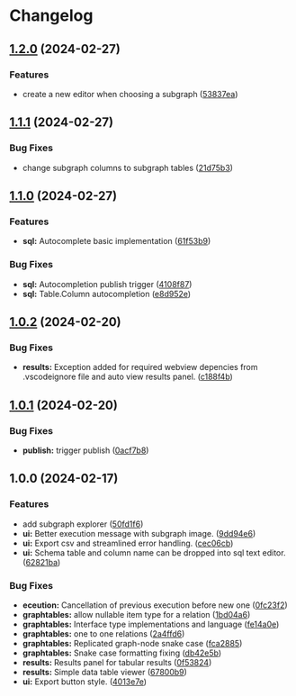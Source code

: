 # Changelog

## [1.2.0](https://github.com/semiotic-ai/vscode-sql-studio/compare/v1.1.1...v1.2.0) (2024-02-27)


### Features

* create a new editor when choosing a subgraph ([53837ea](https://github.com/semiotic-ai/vscode-sql-studio/commit/53837ea33f212445a3e6839212588bda8fbe51d6))

## [1.1.1](https://github.com/semiotic-ai/vscode-sql-studio/compare/v1.1.0...v1.1.1) (2024-02-27)

### Bug Fixes

- change subgraph columns to subgraph tables ([21d75b3](https://github.com/semiotic-ai/vscode-sql-studio/commit/21d75b3c548876623b7d9fbb826239cc0d699127))

## [1.1.0](https://github.com/semiotic-ai/vscode-sql-studio/compare/v1.0.2...v1.1.0) (2024-02-27)

### Features

- **sql:** Autocomplete basic implementation ([61f53b9](https://github.com/semiotic-ai/vscode-sql-studio/commit/61f53b9eb3d12068baaafc559455ffd37cd1f480))

### Bug Fixes

- **sql:** Autocompletion publish trigger ([4108f87](https://github.com/semiotic-ai/vscode-sql-studio/commit/4108f874c2f20fa5deefad6770403023911ad536))
- **sql:** Table.Column autocompletion ([e8d952e](https://github.com/semiotic-ai/vscode-sql-studio/commit/e8d952e3fc57f19aa0957426c95c6cd8143947f5))

## [1.0.2](https://github.com/semiotic-ai/vscode-sql-studio/compare/v1.0.1...v1.0.2) (2024-02-20)

### Bug Fixes

- **results:** Exception added for required webview depencies from .vscodeignore file and auto view results panel. ([c188f4b](https://github.com/semiotic-ai/vscode-sql-studio/commit/c188f4babbea8e38c0550c68bd8799a38c74fd50))

## [1.0.1](https://github.com/semiotic-ai/vscode-sql-studio/compare/v1.0.0...v1.0.1) (2024-02-20)

### Bug Fixes

- **publish:** trigger publish ([0acf7b8](https://github.com/semiotic-ai/vscode-sql-studio/commit/0acf7b8565a60f5bbc7c29636f27eedcecf5b717))

## 1.0.0 (2024-02-17)

### Features

- add subgraph explorer ([50fd1f6](https://github.com/semiotic-ai/vscode-sql-studio/commit/50fd1f674d76e4d33313aa4c4cee5ab65cd48beb))
- **ui:** Better execution message with subgraph image. ([9dd94e6](https://github.com/semiotic-ai/vscode-sql-studio/commit/9dd94e65c818e912e6b0fd2609c62d77dcbcb472))
- **ui:** Export csv and streamlined error handling. ([cec06cb](https://github.com/semiotic-ai/vscode-sql-studio/commit/cec06cb52341fcbb218ee34f0fcc8f0ded981209))
- **ui:** Schema table and column name can be dropped into sql text editor. ([62821ba](https://github.com/semiotic-ai/vscode-sql-studio/commit/62821ba183cf36313b3f5ac84a3fab65361f8f08))

### Bug Fixes

- **eceution:** Cancellation of previous execution before new one ([0fc23f2](https://github.com/semiotic-ai/vscode-sql-studio/commit/0fc23f212ca28083a9dbfa78c136adfbe0c9aaaf))
- **graphtables:** allow nullable item type for a relation ([1bd04a6](https://github.com/semiotic-ai/vscode-sql-studio/commit/1bd04a644ab855f0970d59117dfd87c5413befb8))
- **graphtables:** Interface type implementations and language ([fe14a0e](https://github.com/semiotic-ai/vscode-sql-studio/commit/fe14a0ec351662ddd93a41a2f4ef4703dfa38b75))
- **graphtables:** one to one relations ([2a4ffd6](https://github.com/semiotic-ai/vscode-sql-studio/commit/2a4ffd696619249cd73361572791171910eb9d29))
- **graphtables:** Replicated graph-node snake case ([fca2885](https://github.com/semiotic-ai/vscode-sql-studio/commit/fca28852668495baa3e54ff132f51c1577d6c197))
- **graphtables:** Snake case formatting fixing ([db42e5b](https://github.com/semiotic-ai/vscode-sql-studio/commit/db42e5b825f399366cac72275cdd643edda7a260))
- **results:** Results panel for tabular results ([0f53824](https://github.com/semiotic-ai/vscode-sql-studio/commit/0f538241281f0b94fd75a6be9bbe8e4543d13192))
- **results:** Simple data table viewer ([67800b9](https://github.com/semiotic-ai/vscode-sql-studio/commit/67800b90c84b2af8e8e4402f8248a71814b935bc))
- **ui:** Export button style. ([4013e7e](https://github.com/semiotic-ai/vscode-sql-studio/commit/4013e7efcd27ae2bc86e55b91996634690c593cb))
